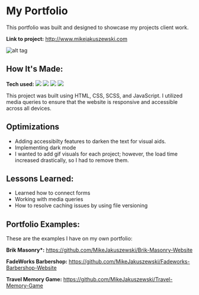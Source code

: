 # My Portfolio

This portfolio was built and designed to showcase my projects client work.

**Link to project:** http://www.mikejakuszewski.com

![alt tag]()

## How It's Made:

**Tech used:**
<img src='https://img.shields.io/badge/HTML5-E34F26?style=for-the-badge&logo=html5&logoColor=white'></img>
<img src='https://img.shields.io/badge/CSS3-1572B6?style=for-the-badge&logo=css3&logoColor=white'></img>
<img src='https://img.shields.io/badge/Scss-CC6699?style=for-the-badge&logo=sass&logoColor=white'></img>
<img src='https://img.shields.io/badge/JavaScript-323330?style=for-the-badge&logo=javascript&logoColor=F7DF1E'></img>

</p>

This project was built using HTML, CSS, SCSS, and JavaScript. I utilized media queries to ensure that the website is responsive and accessible across all devices.

## Optimizations

- Adding accessibilty features to darken the text for visual aids.
- Implementing dark mode
- I wanted to add gif visuals for each project; however, the load time increased drastically, so I had to remove them.

## Lessons Learned:

- Learned how to connect forms
- Working with media queries
- How to resolve caching issues by using file versioning

## Portfolio Examples:

These are the examples I have on my own portfolio:

**Brik Masonry\*:** https://github.com/MikeJakuszewski/Brik-Masonry-Website

**FadeWorks Barbershop:** https://github.com/MikeJakuszewski/Fadeworks-Barbershop-Website

**Travel Memory Game:** https://github.com/MikeJakuszewski/Travel-Memory-Game
